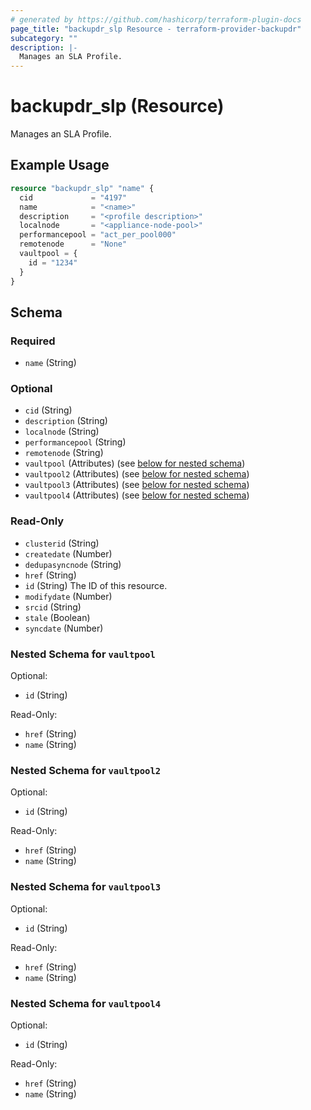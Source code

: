 ```yaml
---
# generated by https://github.com/hashicorp/terraform-plugin-docs
page_title: "backupdr_slp Resource - terraform-provider-backupdr"
subcategory: ""
description: |-
  Manages an SLA Profile.
---
```


# backupdr_slp (Resource)

Manages an SLA Profile.

## Example Usage

```terraform
resource "backupdr_slp" "name" {
  cid             = "4197"
  name            = "<name>"
  description     = "<profile description>"
  localnode       = "<appliance-node-pool>"
  performancepool = "act_per_pool000"
  remotenode      = "None"
  vaultpool = {
    id = "1234"
  }
}
```

<!-- schema generated by tfplugindocs -->
## Schema

### Required

- `name` (String)

### Optional

- `cid` (String)
- `description` (String)
- `localnode` (String)
- `performancepool` (String)
- `remotenode` (String)
- `vaultpool` (Attributes) (see [below for nested schema](#nestedatt--vaultpool))
- `vaultpool2` (Attributes) (see [below for nested schema](#nestedatt--vaultpool2))
- `vaultpool3` (Attributes) (see [below for nested schema](#nestedatt--vaultpool3))
- `vaultpool4` (Attributes) (see [below for nested schema](#nestedatt--vaultpool4))

### Read-Only

- `clusterid` (String)
- `createdate` (Number)
- `dedupasyncnode` (String)
- `href` (String)
- `id` (String) The ID of this resource.
- `modifydate` (Number)
- `srcid` (String)
- `stale` (Boolean)
- `syncdate` (Number)

<a id="nestedatt--vaultpool"></a>
### Nested Schema for `vaultpool`

Optional:

- `id` (String)

Read-Only:

- `href` (String)
- `name` (String)


<a id="nestedatt--vaultpool2"></a>
### Nested Schema for `vaultpool2`

Optional:

- `id` (String)

Read-Only:

- `href` (String)
- `name` (String)


<a id="nestedatt--vaultpool3"></a>
### Nested Schema for `vaultpool3`

Optional:

- `id` (String)

Read-Only:

- `href` (String)
- `name` (String)


<a id="nestedatt--vaultpool4"></a>
### Nested Schema for `vaultpool4`

Optional:

- `id` (String)

Read-Only:

- `href` (String)
- `name` (String)
